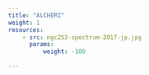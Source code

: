 ```yaml
---
title: "ALCHEMI"
weight: 1
resources:
    - src: ngc253-spectrum-2017-jp.jpg
      params:
          weight: -100
 
---
```

